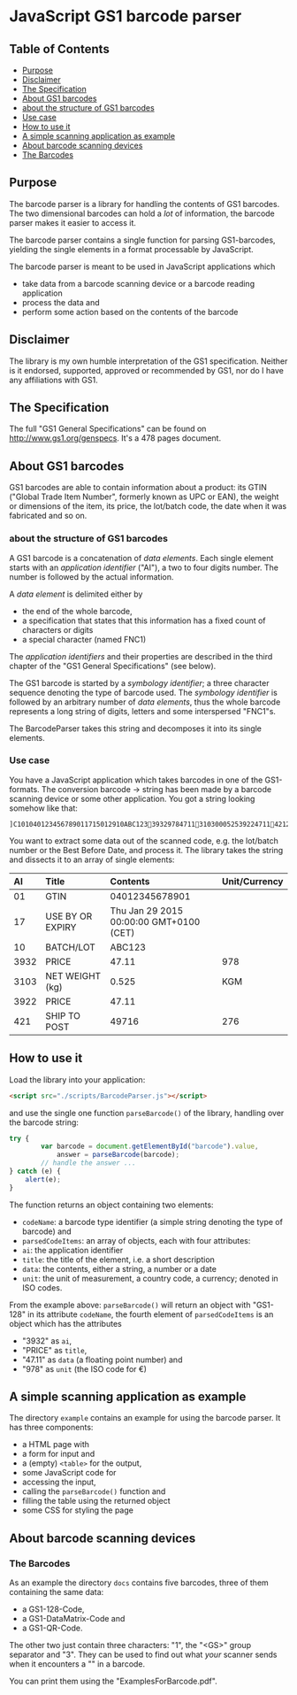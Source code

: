 # JavaScript GS1 barcode parser
 
## Table of Contents

* [Purpose](#purpose)
* [Disclaimer](#disclaimer)
* [The Specification](#the-specification)
* [About GS1 barcodes](#about-gs1-barcodes)
 * [about the structure of GS1 barcodes](#about-the-structure-of-gs1-barcodes)
* [Use case](#use-case)
* [How to use it](#how-to-use-it)
* [A simple scanning application as example](#a-simple-scanning-application-as-example)
* [About barcode scanning devices](#about-barcode-scanning-devices)
 * [The Barcodes](#the-barcodes)


## Purpose

The barcode parser is a library for handling the contents of GS1 barcodes. The two dimensional barcodes can hold a *lot* of information, the barcode parser makes it easier to access it.

The barcode parser contains a single function for parsing GS1-barcodes, yielding the single elements in a format processable by JavaScript.

The barcode parser is meant to be used in JavaScript applications which 

* take data from a barcode scanning device or a barcode reading application 
* process the data and
* perform some action based on the contents of the barcode

## Disclaimer

The library is my own humble interpretation of the GS1 specification. Neither is it endorsed, supported, approved or recommended by GS1, nor do I have any affiliations with GS1.

## The Specification

The full "GS1 General Specifications" can be found on http://www.gs1.org/genspecs. It's a 478 pages document.

## About GS1 barcodes

GS1 barcodes are able to contain information about a product: its GTIN ("Global Trade Item Number", formerly known as UPC or EAN), the weight or dimensions of the item, its price, the lot/batch code, the date when it was fabricated and so on.

### about the structure of GS1 barcodes

A GS1 barcode is a concatenation of *data elements*. Each single element starts with an *application identifier* ("AI"), a two to four digits number. The number is followed by the actual information.

A *data element* is delimited either by

* the end of the whole barcode,
* a specification that states that this information has a fixed count of characters or digits
* a special character (named FNC1)

The *application identifiers* and their properties are described in the third chapter of the "GS1 General Specifications" (see below).

The GS1 barcode is started by a *symbology identifier*; a three character sequence denoting the type of barcode used. The *symbology identifier* is followed by an arbitrary number of *data elements*, thus the whole barcode represents a long string of digits, letters and some interspersed "FNC1"s.

The BarcodeParser takes this string and decomposes it into its single elements.

### Use case

You have a JavaScript application which takes barcodes in one of the GS1-formats. The conversion barcode → string has been made by a barcode scanning device or some other application. You got a string looking somehow like that:

    ]C101040123456789011715012910ABC1233932978471131030005253922471142127649716

You want to extract some data out of the scanned code, e.g. the lot/batch number or the Best Before Date, and process it. The library takes the string and dissects it to an array of single elements:

|AI | Title | Contents | Unit/Currency |
|:-- |:-----|:-------|:--------------|
|01 |GTIN | 04012345678901 | |
|17 |USE BY OR EXPIRY | Thu Jan 29 2015 00:00:00 GMT+0100 (CET) | |
|10 |BATCH/LOT | ABC123 | |
|3932 |PRICE | 47.11 | 978 |
|3103 |NET WEIGHT (kg) | 0.525 | KGM |
|3922 |PRICE | 47.11 | |
|421 |SHIP TO POST | 49716 | 276 |


## How to use it

Load the library into your application:

```html
<script src="./scripts/BarcodeParser.js"></script>
```

and use the single one function `parseBarcode()` of the library, handling over the barcode string:

```javascript
try {
        var barcode = document.getElementById("barcode").value,
            answer = parseBarcode(barcode);
        // handle the answer ...    
} catch (e) {
    alert(e);
}
```

The function returns an object containing two elements:

* `codeName`: a barcode type identifier (a simple string denoting the type of barcode) and
* `parsedCodeItems`: an array of objects, each with four attributes:
 * `ai`: the application identifier
 * `title`: the title of the element, i.e. a short description
 * `data`: the contents, either a string, a number or a date
 * `unit`: the unit of measurement, a country code, a currency; denoted in ISO codes.

From the example above: `parseBarcode()` will return an object with "GS1-128" in its attribute `codeName`, the fourth element of `parsedCodeItems` is an object which has the attributes

* "3932" as `ai`,
* "PRICE" as `title`,
* "47.11" as `data` (a floating point number) and
* "978" as `unit` (the ISO code for €)

## A simple scanning application as example

The directory `example` contains an example for using the barcode parser. It has three components:

* a HTML page with 
 * a form for input and 
 * a (empty) `<table>` for the output,
* some JavaScript code for 
 * accessing the input, 
 * calling the `parseBarcode()` function and 
 * filling the table using the returned object
* some CSS for styling the page

## About barcode scanning devices

### The Barcodes

As an example the directory `docs` contains five barcodes, three of them containing the same data:

* a GS1-128-Code,
* a GS1-DataMatrix-Code and 
* a GS1-QR-Code.

The other two just contain three characters: "1", the "&lt;GS&gt;" group separator and "3". They can be used to find out what *your* scanner sends when it encounters a "<GS>" in a barcode.

You can print them using the "ExamplesForBarcode.pdf".